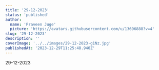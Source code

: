 ```yaml
---
title: '29-12-2023'
status: 'published'
author:
  name: 'Praveen Juge'
  picture: 'https://avatars.githubusercontent.com/u/13696888?v=4'
slug: '29-12-2023'
description: ''
coverImage: '../../images/29-12-2023-g1Nz.jpg'
publishedAt: '2023-12-29T11:25:48.940Z'
---
```


29-12-2023
